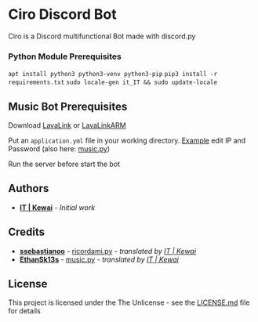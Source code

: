 # Ciro Discord Bot

Ciro is a Discord multifunctional Bot made with discord.py

### Python Module Prerequisites 
`apt install python3 python3-venv python3-pip`
`pip3 install -r requirements.txt`
`sudo locale-gen it_IT && sudo update-locale`


## Music Bot Prerequisites
Download [LavaLink](https://github.com/Frederikam/Lavalink/releases) or [LavaLinkARM](https://github.com/Cog-Creators/Lavalink-Jars/releases)

Put an `application.yml` file in your working directory. [Example](https://github.com/Frederikam/Lavalink/blob/master/LavalinkServer/application.yml.example) edit IP and Password (also here: [music.py](cogs/music.py))

Run the server before start the bot

## Authors
* [**IT | Kewai**](https://https://github.com/ITKewai) - *Initial work* 

## Credits
* [**ssebastianoo**](https://github.com/ssebastianoo) - [ricordami.py](cogs/ricordami.py) - *translated by [IT | Kewai](https://https://github.com/ITKewai)*
* [**EthanSk13s**](https://github.com/EthanSk13s) - [music.py](cogs/music.py) -  *translated by [IT | Kewai](https://https://github.com/ITKewai)*

## License

This project is licensed under the The Unlicense - see the [LICENSE.md](LICENSE.md) file for details
